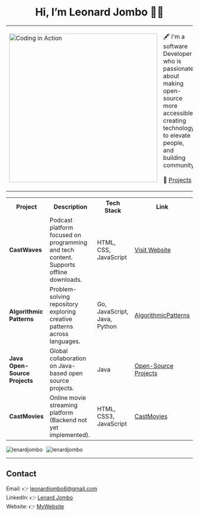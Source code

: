 <h1 align="center">Hi, I’m Leonard Jombo 👋🏾</h1>

<table align="center">
  <tr>
    <td>
      <img src="https://media.giphy.com/media/qgQUggAC3Pfv687qPC/giphy.gif" width="400" alt="Coding in Action" />
    </td>
    <td>
      <p>
       🖋️ I'm a software Developer who is passionate about making open-source more accessible,<br>
        creating technology to elevate people, and building community.<br><br>
        🚀 <a href="https://jombo-six.vercel.app">Projects</a>
      </p>
    </td>
  </tr>
</table>




<table> <tr> <th> Project</th> <th> Description</th> <th> Tech Stack</th> <th> Link</th> </tr> <tr> <td><strong>CastWaves</strong></td> <td>Podcast platform focused on programming and tech content. Supports offline downloads.</td> <td>HTML, CSS, JavaScript</td> <td><a href="https://cast-waves.vercel.app/">Visit Website</a></td> </tr> <tr> <td><strong>Algorithmic Patterns</strong></td> <td>Problem-solving repository exploring creative patterns across languages.</td> <td>Go, JavaScript, Java, Python</td> <td><a href="https://github.com/lenardjombo/AlgorithmicPatterns">AlgorithmicPatterns</a></td> </tr> <tr> <td><strong>Java Open-Source Projects</strong></td> <td>Global collaboration on Java-based open source projects.</td> <td>Java</td> <td><a href="https://github.com/lenardjombo/Java-open-source-projects">Open-Source Projects</a></td> </tr> <tr> <td><strong>CastMovies</strong></td> <td>Online movie streaming platform (Backend not yet implemented).</td> <td>HTML, CSS3, JavaScript</td> <td><a href="https://github.com/lenardjombo/CastMovies">CastMovies</a></td> </tr> </table>



<div style="display: flex; gap: 10px;">
  <img src="https://github-readme-stats.vercel.app/api?username=lenardjombo&show_icons=true&locale=en" alt="lenardjombo" />
  <img src="https://github-readme-streak-stats.herokuapp.com/?user=lenardjombo" alt="lenardjombo" />
</div>

---
##  **Contact**
Email: 👉 [leonardjombo6@gmail.com](mailto:leonardjombo6@gmail.com)  
LinkedIn: 👉 [Lenard Jombo](https://www.linkedin.com/in/leonard-jombo-7063a3254/)  
Website: 👉 [MyWebsite](https://jombo-sand.vercel.app/)  



  
